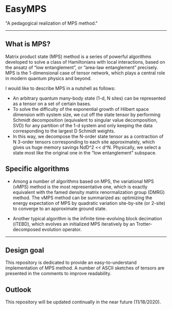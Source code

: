 # EasyMPS
"A pedagogical realization of MPS method."

---------------------------------

## What is MPS?

Matrix product state (MPS) method is a series of powerful algorithms developed to solve a class of Hamiltonians with local interactions, based on the ansatz of “low entanglement”, or “area-law entanglement” precisely. MPS is the 1-dimensional case of tensor network, which plays a central role in modern quantum physics and beyond.


I would like to describe MPS in a nutshell as follows:

- An arbitrary quantum many-body state (1-d, N sites) can be represented as a tensor on a set of certain bases. 
- To solve the difficulty of the exponential growth of Hilbert space dimension with system size, we cut off the state tensor by performing Schmidt decomposition (equivalent to singular value decomposition, SVD) for any partition of the 1-d system and only keeping the data corresponding to the largest D Schmidt weights. 
- In this way, we decompose the N-order state tensor as a contraction of N 3-order tensors corresponding to each site approximately, which gives us huge memory savings N*d*D^2 << d^N. Physically, we select a state most like the original one in the “low entanglement” subspace.


## Specific algorithms

- Among a number of algorithms based on MPS, the variational MPS (vMPS) method is the most representative one, which is exactly equivalent with the famed density matrix renormalization group (DMRG) method. The vMPS method can be summarized as: optimizing the energy expectation of MPS by quadratic variation site-by-site (or 2-site) to converge to an approximate ground state.

- Another typical algorithm is the infinite time-evolving block decimation (iTEBD), which evolves an initialized MPS iteratively by an Trotter-decomposed evolution operator.


---------------------------------

## Design goal

This repository is dedicated to provide an easy-to-understand implementation of MPS method. A number of ASCII sketches of tensors are presented in the comments to improve readability.

## Outlook

This repository will be updated continually in the near future (11/18/2020).
